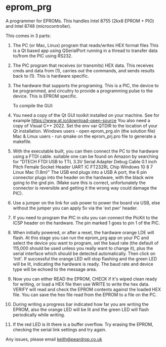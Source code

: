 # eprom_prg
A programmer for EPROMs. This handles Intel 8755 (2kx8 EPROM + PIO) and
Intel 8748 (microcontroller).

This comes in 3 parts:
1) The PC (or Mac, Linux) program that reads/writes HEX format files
   This is a Qt based app using QSerialPort running in a thread to
   transfer data to/from the PIC using RS232.
2) The PIC program that receives (or transmits) HEX data.
   This receives cmds and data from (1), carries out the commands,
   and sends results back to (1). This is hardware specific.
3) The hardware that supports the programing.
   This is a PIC, the device to be programmed, and circuitry to provide
   a programming pulse to the device. This is EPROM specific.

   To compile the GUI:

1) You need a copy of the Qt GUI toolkit installed on your machine.
   See for example https://www.qt.io/download-open-source
   You also need a copy of Visual C++ 2022.
   Set the env var QTDIR to the location of your Qt installation.
   Windows users - open eprom_prg.sln (the solution file)
   Mac & Linux users - run qmake on the eprom_prj.pro file to generate a
   makefile.

2) With the executable built, you can then connect the PC to the hardware using
   a FTDI cable.  suitable one can be found on Amazon by searching for 
   "DTECH FTDI USB to TTL 3.3V Serial Adapter Debug Cable 0.1 inch Pitch 
   Female Socket Header UART IC FT232RL Chip Windows 10 8 7 Linux Mac (1.8m)"
   The USB end plugs into a USB A port, the 6 pin connector plugs into the
   header on the hardware, with the black wire going to the gnd pin.
   (Make sure this is correct, unfortunately the connector is reversible
   and getting it the wrong way could damage the PIC).

3) Use a jumper on the link for usb power to power the board via USB, else
   without the jumper you can apply 5v via the 'ext pwr' header.

4) If you need to program the PIC in situ you can connect the PicKit to the ICSP
   header on the hardware. The pin marked 1 goes to pin 1 of the PIC.

5) When initially powered, or after a reset, the hardware orange LDE will flash.
   At this stage you can run the eprom_prg app on your PC and select the device
   you want to program, set the baud rate (the default of 115,000 should be
   used unless you really want to change it), plus the serial interface which
   should be detected automatically. Then click on 'Init'. If successful the
   orange LED will stop flashing and the green LED will be lit, indicating the
   hardware is ready. The baud rate and device type will be echoed to the
   message area.

6) Now you can either READ the EPROM, CHECK if it's wiped clean ready for
   writing, or load a HEX file then use WRITE to write the hex data. VERIFY will
   read and check the EPROM contents against the loaded HEX file. You can save
   the hex file read from the EPROM to a file on the PC.

7) During writing a progress bar indicated how far you are writing the EPROM,
   also the orange LED will be lit and the green LED will flash periodically
   while writing.

8) If the red LED is lit there is a buffer overflow. Try erasing the EPROM,
   checking the serial link settings and try again.

Any issues, please email keith@peardrop.co.uk


